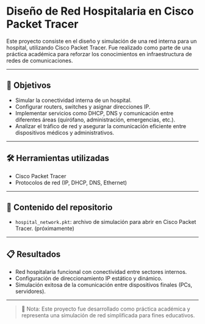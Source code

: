 # Diseño de Red Hospitalaria en Cisco Packet Tracer

Este proyecto consiste en el diseño y simulación de una red interna para un hospital, utilizando Cisco Packet Tracer. Fue realizado como parte de una práctica académica para reforzar los conocimientos en infraestructura de redes de comunicaciones.

---

## 🎯 Objetivos

- Simular la conectividad interna de un hospital.
- Configurar routers, switches y asignar direcciones IP.
- Implementar servicios como DHCP, DNS y comunicación entre diferentes áreas (quirófano, administración, emergencias, etc.).
- Analizar el tráfico de red y asegurar la comunicación eficiente entre dispositivos médicos y administrativos.

---

## 🛠️ Herramientas utilizadas

- Cisco Packet Tracer
- Protocolos de red (IP, DHCP, DNS, Ethernet)

---

## 📂 Contenido del repositorio

- `hospital_network.pkt`: archivo de simulación para abrir en Cisco Packet Tracer. (próximamente)

---

## 📋 Resultados

- Red hospitalaria funcional con conectividad entre sectores internos.
- Configuración de direccionamiento IP estático y dinámico.
- Simulación exitosa de la comunicación entre dispositivos finales (PCs, servidores).

---

> 📢 Nota: Este proyecto fue desarrollado como práctica académica y representa una simulación de red simplificada para fines educativos.

